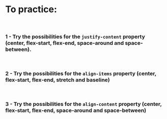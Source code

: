# To practice:
<br>

### 1 - Try the possibilities for the `justify-content` property (center, flex-start, flex-end, space-around and space-between).
<br>

### 2 - Try the possibilities for the `align-items` property (center, flex-start, flex-end, stretch and baseline)
<br>

### 3 - Try the possibilities for the `align-content` property (center, flex-start, flex-end, space-around and space-between)